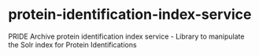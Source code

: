 # protein-identification-index-service
PRIDE Archive protein identification index service - Library to manipulate the Solr index for Protein Identifications

